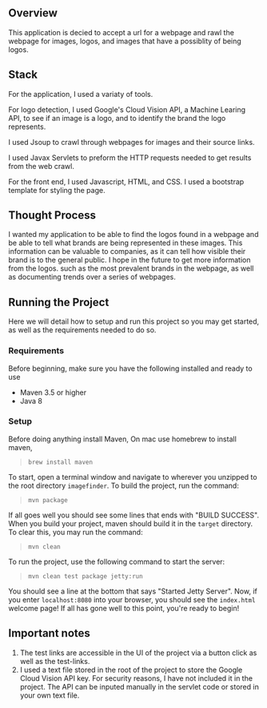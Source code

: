 ## Overview
 This application is decied to accept a url for a webpage and 
 rawl the webpage for images, logos, and images that have a 
 possiblity of being logos.

## Stack

For the application, I used a variaty of tools.

For logo detection, I used Google's Cloud Vision API, a Machine Learing API,
 to see if an image is a logo, and to identify the brand the logo represents.

I used Jsoup to crawl through webpages for images and their source links.

I used Javax Servlets to preform the HTTP requests needed to get results from the 
web crawl.

For the front end, I used Javascript, HTML, and CSS. I used a bootstrap template for styling the page.


## Thought Process 
 I wanted my application to be 
able to find the logos found in a webpage and be able to tell what brands are being represented in these images. 
This information can be valuable to companies, 
as it can tell how visible their brand is to the general public.
I hope in the future to get more information from the logos. such as the most prevalent brands in the webpage, as well as documenting trends over a series of webpages.


## Running the Project
Here we will detail how to setup and run this project so you may get started, as well as the requirements needed to do so.

### Requirements
Before beginning, make sure you have the following installed and ready to use
- Maven 3.5 or higher
- Java 8



### Setup

Before doing anything install Maven, On mac use homebrew to install maven,

>`brew install maven`

To start, open a terminal window and navigate to wherever you unzipped to the root directory `imagefinder`. To build the project, run the command:

>`mvn package`

If all goes well you should see some lines that ends with "BUILD SUCCESS". 
When you build your project, maven should build it in the `target` directory. 
To clear this, you may run the command:

>`mvn clean`

To run the project, use the following command to start the server:

>`mvn clean test package jetty:run`

You should see a line at the bottom that says "Started Jetty Server". 
Now, if you enter `localhost:8080` into your browser, you should see the `index.html`
 welcome page! If all has gone well to this point, you're ready to begin!



## Important notes
1. The test links are accessible in the UI of the project via a button click
   as well as the test-links.
2. I used a text file stored in the root of the project to store the Google Cloud Vision API key. For security reasons, I have not included it in the project.
The API can be inputed manually in the servlet code or stored in your own text file.
   


